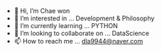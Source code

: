 - 👋 Hi, I’m Chae won
- 👀 I’m interested in ... Development & Philosophy
- 🌱 I’m currently learning ... PYTHON
- 💞️ I’m looking to collaborate on ... DataScience
- 📫 How to reach me ... dla9944@naver.com

<!---
dla9944/dla9944 is a ✨ special ✨ repository because its `README.md` (this file) appears on your GitHub profile.
You can click the Preview link to take a look at your changes.
--->
